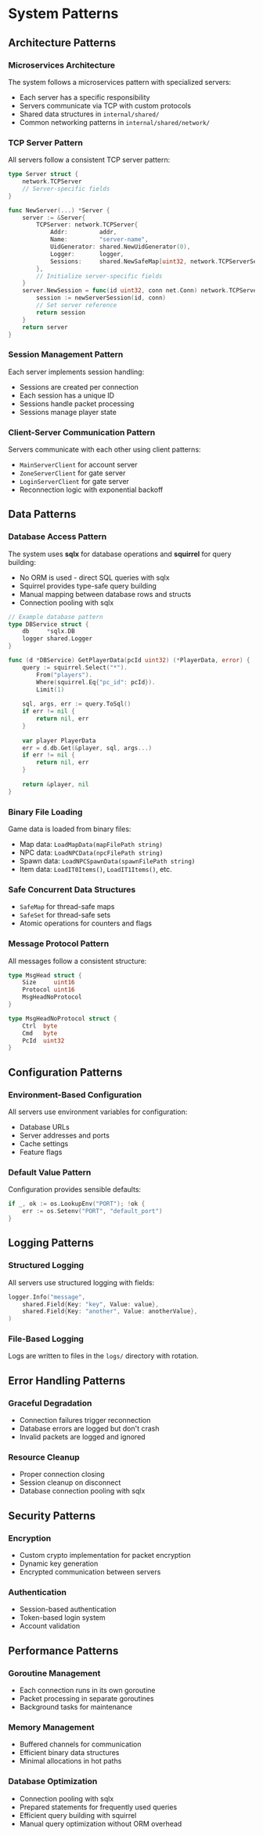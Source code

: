 # System Patterns

## Architecture Patterns

### Microservices Architecture
The system follows a microservices pattern with specialized servers:
- Each server has a specific responsibility
- Servers communicate via TCP with custom protocols
- Shared data structures in `internal/shared/`
- Common networking patterns in `internal/shared/network/`

### TCP Server Pattern
All servers follow a consistent TCP server pattern:
```go
type Server struct {
    network.TCPServer
    // Server-specific fields
}

func NewServer(...) *Server {
    server := &Server{
        TCPServer: network.TCPServer{
            Addr:         addr,
            Name:         "server-name",
            UidGenerator: shared.NewUidGenerator(0),
            Logger:       logger,
            Sessions:     shared.NewSafeMap[uint32, network.TCPServerSession](),
        },
        // Initialize server-specific fields
    }
    server.NewSession = func(id uint32, conn net.Conn) network.TCPServerSession {
        session := newServerSession(id, conn)
        // Set server reference
        return session
    }
    return server
}
```

### Session Management Pattern
Each server implements session handling:
- Sessions are created per connection
- Each session has a unique ID
- Sessions handle packet processing
- Sessions manage player state

### Client-Server Communication Pattern
Servers communicate with each other using client patterns:
- `MainServerClient` for account server
- `ZoneServerClient` for gate server
- `LoginServerClient` for gate server
- Reconnection logic with exponential backoff

## Data Patterns

### Database Access Pattern
The system uses **sqlx** for database operations and **squirrel** for query building:
- No ORM is used - direct SQL queries with sqlx
- Squirrel provides type-safe query building
- Manual mapping between database rows and structs
- Connection pooling with sqlx

```go
// Example database pattern
type DBService struct {
    db     *sqlx.DB
    logger shared.Logger
}

func (d *DBService) GetPlayerData(pcId uint32) (*PlayerData, error) {
    query := squirrel.Select("*").
        From("players").
        Where(squirrel.Eq{"pc_id": pcId}).
        Limit(1)
    
    sql, args, err := query.ToSql()
    if err != nil {
        return nil, err
    }
    
    var player PlayerData
    err = d.db.Get(&player, sql, args...)
    if err != nil {
        return nil, err
    }
    
    return &player, nil
}
```

### Binary File Loading
Game data is loaded from binary files:
- Map data: `LoadMapData(mapFilePath string)`
- NPC data: `LoadNPCData(npcFilePath string)`
- Spawn data: `LoadNPCSpawnData(spawnFilePath string)`
- Item data: `LoadIT0Items()`, `LoadIT1Items()`, etc.

### Safe Concurrent Data Structures
- `SafeMap` for thread-safe maps
- `SafeSet` for thread-safe sets
- Atomic operations for counters and flags

### Message Protocol Pattern
All messages follow a consistent structure:
```go
type MsgHead struct {
    Size     uint16
    Protocol uint16
    MsgHeadNoProtocol
}

type MsgHeadNoProtocol struct {
    Ctrl  byte
    Cmd   byte
    PcId  uint32
}
```

## Configuration Patterns

### Environment-Based Configuration
All servers use environment variables for configuration:
- Database URLs
- Server addresses and ports
- Cache settings
- Feature flags

### Default Value Pattern
Configuration provides sensible defaults:
```go
if _, ok := os.LookupEnv("PORT"); !ok {
    err := os.Setenv("PORT", "default_port")
}
```

## Logging Patterns

### Structured Logging
All servers use structured logging with fields:
```go
logger.Info("message", 
    shared.Field{Key: "key", Value: value},
    shared.Field{Key: "another", Value: anotherValue},
)
```

### File-Based Logging
Logs are written to files in the `logs/` directory with rotation.

## Error Handling Patterns

### Graceful Degradation
- Connection failures trigger reconnection
- Database errors are logged but don't crash
- Invalid packets are logged and ignored

### Resource Cleanup
- Proper connection closing
- Session cleanup on disconnect
- Database connection pooling with sqlx

## Security Patterns

### Encryption
- Custom crypto implementation for packet encryption
- Dynamic key generation
- Encrypted communication between servers

### Authentication
- Session-based authentication
- Token-based login system
- Account validation

## Performance Patterns

### Goroutine Management
- Each connection runs in its own goroutine
- Packet processing in separate goroutines
- Background tasks for maintenance

### Memory Management
- Buffered channels for communication
- Efficient binary data structures
- Minimal allocations in hot paths

### Database Optimization
- Connection pooling with sqlx
- Prepared statements for frequently used queries
- Efficient query building with squirrel
- Manual query optimization without ORM overhead 